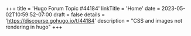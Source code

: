 +++
title = 'Hugo Forum Topic #44184'
linkTitle = 'Home'
date = 2023-05-02T10:59:52-07:00
draft = false
details = 'https://discourse.gohugo.io/t/44184'
description = "CSS and images not rendering in hugo"
+++
